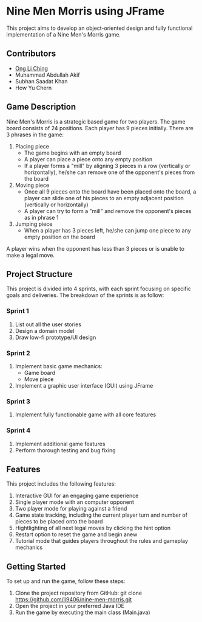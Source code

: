 # Nine Men Morris using JFrame
This project aims to develop an object-oriented design and fully functional implementation of a Nine Men's Morris game.

## Contributors
* [Ong Li Ching](https://github.com/li9406)
* Muhammad Abdullah Akif
* Subhan Saadat Khan
* How Yu Chern

## Game Description
Nine Men's Morris is a strategic based game for two players. The game board consists of 24 positions. Each player has 9 pieces initially. There are 3 phrases in the game:
1. Placing piece
   * The game begins with an empty board
   * A player can place a piece onto any empty position
   * If a player forms a "mill" by aligning 3 pieces in a row (vertically or horizontally), he/she can remove one of the opponent's pieces from the board
2. Moving piece
   * Once all 9 pieces onto the board have been placed onto the board, a player can slide one of his pieces to an empty adjacent position (vertically or horizontally)
   *  A player can try to form a "mill" and remove the opponent's pieces as in phrase 1
3. Jumping piece
   * When a player has 3 pieces left, he/she can jump one piece to any empty position on the board

A player wins when the opponent has less than 3 pieces or is unable to make a legal move.

## Project Structure
This project is divided into 4 sprints, with each sprint focusing on specific goals and deliveries. The breakdown of the sprints is as follow:
### Sprint 1
1. List out all the user stories
2. Design a domain model
3. Draw low-fi prototype/UI design

### Sprint 2
1. Implement basic game mechanics:
   * Game board
   * Move piece
2. Implement a graphic user interface (GUI) using JFrame

### Sprint 3
1. Implement fully functionable game with all core features

### Sprint 4
1. Implement additional game features
2. Perform thorough testing and bug fixing

## Features
This project includes the following features:
1. Interactive GUI for an engaging game experience
2. Single player mode with an computer opponent
3. Two player mode for playing against a friend
4. Game state tracking, including the current player turn and number of pieces to be placed onto the board
5. Hightlighting of all next legal moves by clicking the hint option
6. Restart option to reset the game and begin anew 
7. Tutorial mode that guides players throughout the rules and gameplay mechanics
   
## Getting Started
To set up and run the game, follow these steps:
1. Clone the project repository from GitHub: git clone https://github.com/li9406/nine-men-morris.git
2. Open the project in your preferred Java IDE
3. Run the game by executing the main class (Main.java)

